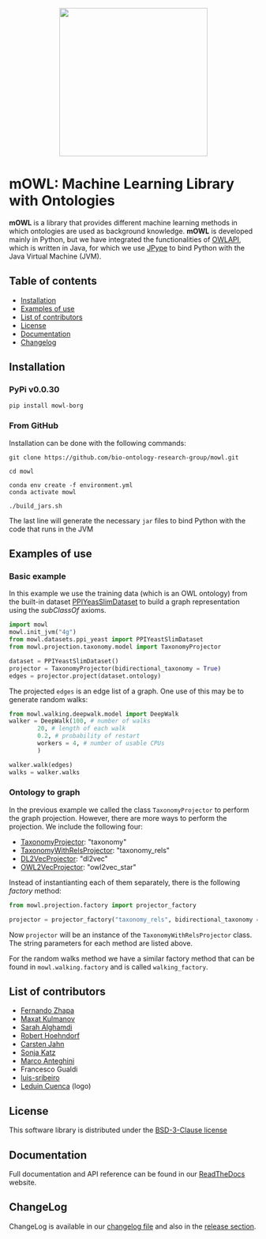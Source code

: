 <p align="center">
  <img src= "https://github.com/bio-ontology-research-group/mowl/blob/main/docs/source/mowl_black_background_colors_2048x2048px.png?raw=true" width="300"/>
</p>
  
# mOWL: Machine Learning Library with Ontologies

**mOWL** is a library that provides different machine learning methods in which ontologies are used as background knowledge. **mOWL** is developed 
mainly in Python, but we have integrated the functionalities of [OWLAPI](https://github.com/owlcs/owlapi), which is written in Java, for which we use [JPype](https://jpype.readthedocs.io/en/latest/) to bind Python with the Java Virtual Machine (JVM).


## Table of contents
  - [Installation](#installation)
  - [Examples of use](#examples-of-use)
  - [List of contributors](#list-of-contributors)
  - [License](#license)
  - [Documentation](#documentation)
  - [Changelog](#changelog)


## Installation

### PyPi v0.0.30

```
pip install mowl-borg
```

### From GitHub
Installation can be done with the following commands:

```
git clone https://github.com/bio-ontology-research-group/mowl.git

cd mowl

conda env create -f environment.yml
conda activate mowl

./build_jars.sh
```

The last line will generate the necessary `jar` files to bind Python with the code that runs in the JVM

## Examples of use

### Basic example

In this example we use the training data (which is an OWL ontology) from the built-in dataset [PPIYeasSlimDataset](https://mowl.readthedocs.io/en/latest/api/datasets/index.html#mowl.datasets.ppi_yeast.PPIYeastSlimDataset) to build a graph representation using the _subClassOf_ axioms.

```python
import mowl
mowl.init_jvm("4g")
from mowl.datasets.ppi_yeast import PPIYeastSlimDataset
from mowl.projection.taxonomy.model import TaxonomyProjector

dataset = PPIYeastSlimDataset()
projector = TaxonomyProjector(bidirectional_taxonomy = True)
edges = projector.project(dataset.ontology)
```
The projected `edges` is an edge list of a graph. One use of this may be to generate random walks:

```python
from mowl.walking.deepwalk.model import DeepWalk
walker = DeepWalk(100, # number of walks
		20, # length of each walk
		0.2, # probability of restart
		workers = 4, # number of usable CPUs
		)

walker.walk(edges)
walks = walker.walks
```

### Ontology to graph

In the previous example we called the class `TaxonomyProjector` to perform the graph projection. However, there are more ways to perform the projection. We include the following four:

* [TaxonomyProjector](https://mowl.readthedocs.io/en/latest/api/graph/index.html#subclass-hierarchy): "taxonomy"
* [TaxonomyWithRelsProjector](https://mowl.readthedocs.io/en/latest/api/graph/index.html#subclass-hierarchy-with-relations): "taxonomy_rels"
* [DL2VecProjector](https://mowl.readthedocs.io/en/latest/api/graph/index.html#dl2vec-graph): "dl2vec"
* [OWL2VecProjector](https://mowl.readthedocs.io/en/latest/api/graph/index.html#dl2vec-graph): "owl2vec_star"

Instead of instantianting each of them separately, there is the following _factory_ method:
```python
from mowl.projection.factory import projector_factory

projector = projector_factory("taxonomy_rels", bidirectional_taxonomy = True)
```
Now `projector` will be an instance of the `TaxonomyWithRelsProjector` class. The string parameters for each method are listed above.

For the random walks method we have a similar factory method that can be found in `mowl.walking.factory` and is called `walking_factory`.


## List of contributors
* [Fernando Zhapa](https://github.com/ferzcam)
* [Maxat Kulmanov](https://github.com/coolmaksat)
* [Sarah Alghamdi](https://github.com/smalghamdi)
* [Robert Hoehndorf](https://github.com/leechuck)
* [Carsten Jahn](https://github.com/carsten-jahn)
* [Sonja Katz](https://github.com/sonjakatz)
* [Marco Anteghini](https://github.com/MarcoAnteghini)
* Francesco Gualdi
* [luis-sribeiro](https://github.com/luis-sribeiro)
* [Leduin Cuenca](https://github.com/leduin) (logo)

## License
This software library is distributed under the [BSD-3-Clause license](https://github.com/bio-ontology-research-group/mowl/blob/main/LICENSE)

## Documentation
Full documentation and API reference can be found in our [ReadTheDocs](https://mowl.readthedocs.io/en/latest/index.html) website.

## ChangeLog
ChangeLog is available in our [changelog file](https://github.com/bio-ontology-research-group/mowl/blob/main/CHANGELOG.md) and also in the [release section](https://github.com/bio-ontology-research-group/mowl/releases/).
